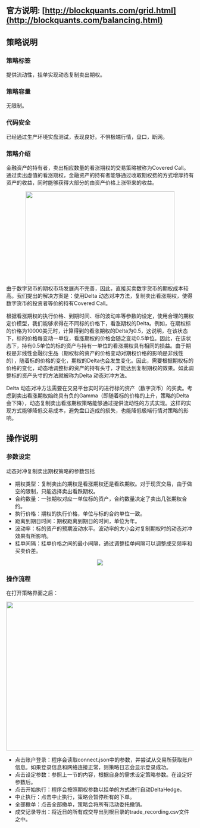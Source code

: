 ## 官方说明: [http://blockquants.com/grid.html](http://blockquants.com/balancing.html)
## 策略说明
### 策略标签
提供流动性，挂单实现动态复制卖出期权。

### 策略容量
无限制。

### 代码安全
已经通过生产环境实盘测试，表现良好。不惧极端行情，盘口，断网。

### 策略介绍

金融资产的持有者，卖出相应数量的看涨期权的交易策略被称为Covered Call。通过卖出虚值的看涨期权，金融资产的持有者能够通过收取期权费的方式增厚持有资产的收益，同时能够获得大部分的由资产价格上涨带来的收益。
<div align="center">
<img src="http://BlockQuants.com/img/optionrep.png" height="250" width="400">
 </div>
由于数字货币的期权市场发展尚不完善，因此，直接买卖数字货币的期权成本较高。我们提出的解决方案是：使用Delta 动态对冲方法，复制卖出看涨期权，使得数字货币的投资者等价的持有Covered Call。

根据看涨期权的执行价格、到期时间、标的波动率等参数的设定，使用合理的期权定价模型，我们能够求得在不同标的价格下，看涨期权的Delta。例如，在期权标的价格为10000美元时，计算得到的看涨期权的Delta为0.5，这说明，在该状态下，标的价格每变动一单位，看涨期权的价格会随之变动0.5单位。因此，在该状态下，持有0.5单位的标的资产与持有一单位的看涨期权具有相同的损益。由于期权是非线性金融衍生品（期权标的资产的价格变动对期权价格的影响是非线性的），随着标的价格的变化，期权的Delta也会发生变化。因此，需要根据期权标的价格的变化，动态地调整标的资产的持有头寸，才能达到复制期权的效果。如此调整标的资产头寸的方法就被称为Delta 动态对冲方法。

Delta 动态对冲方法需要在交易平台实时的进行标的资产（数字货币）的买卖。考虑到卖出看涨期权始终具有负的Gamma（即随着标的价格的上升，策略的Delta会下降），动态复制卖出看涨期权策略能够通过提供流动性的方式实现。这样的实现方式能够降低交易成本，避免盘口造成的损失，也能降低极端行情对策略的影响。

## 操作说明
### 参数设定

动态对冲复制卖出期权策略的参数包括

- 期权类型：复制卖出的期权是看涨期权还是看跌期权。对于现货交易，由于做空的限制，只能选择卖出看跌期权。
- 合约数量：一张期权对应一单位标的资产，合约数量决定了卖出几张期权合约。
- 执行价格：期权的执行价格，单位与标的合约单位一致。
- 距离到期日时间：期权距离到期日的时间，单位为年。
- 波动率：标的资产的预期波动水平。波动率的大小会对复制期权时的动态对冲效果有所影响。
- 挂单间隔：挂单价格之间的最小间隔，通过调整挂单间隔可以调整成交频率和买卖价差。
<div align="center">
<img src="http://BlockQuants.com/img/optionrep_par.png" >
 </div>

### 操作流程

在打开策略界面之后：
<div align="center">
<img src="http://BlockQuants.com/img/optionrep_ui.png" height="400" width="600">
 </div>


- 点击账户登录：程序会读取connect.json中的参数，并尝试从交易所获取账户信息。如果登录信息和网络连接正常，则策略日志会显示登录成功。
- 点击设定参数：参照上一节的内容，根据自身的需求设定策略参数。在设定好参数后。
- 点击开始执行：程序会按照期权参数以挂单的方式进行自动DeltaHedge。
- 中止执行：点击中止执行，策略会暂停所有的下单。
- 全部撤单：点击全部撤单，策略会将所有活动委托撤销。
- 成交记录导出：将近日的所有成交导出到根目录的trade_recording.csv文件之中。